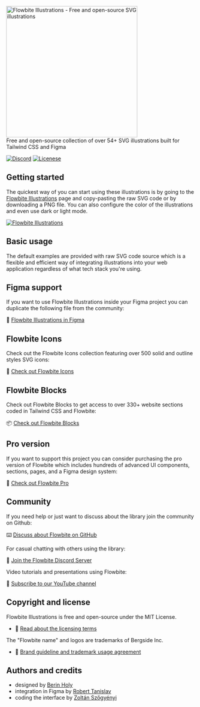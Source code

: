 <p>
    <a href="https://flowbite.com" >
      <img alt="Flowbite Illustrations - Free and open-source SVG illustrations" width="350" src="https://flowbite.s3.amazonaws.com/github/flowbite-illustrations-logo-github.png">
    </a><br>
    Free and open-source collection of over 54+ SVG illustrations built for Tailwind CSS and Figma
</p>

<p>
    <a href="https://discord.com/invite/4eeurUVvTy"><img src="https://img.shields.io/discord/902911619032576090?color=%237289da&label=Discord" alt="Discord"></a>
<!--     <a href="https://www.npmjs.com/package/flowbite"><img src="https://img.shields.io/npm/dt/flowbite.svg" alt="Total Downloads"></a> -->
<!--     <a href="https://github.com/themesberg/flowbite/releases"><img src="https://img.shields.io/npm/v/flowbite.svg" alt="Latest Release"></a> -->
    <a href="https://flowbite.com/docs/getting-started/license/"><img src="https://img.shields.io/badge/license-MIT-blue" alt="Licenese"></a>
</p>

## Getting started

The quickest way of you can start using these illustrations is by going to the [Flowbite Illustrations](https://flowbite.com/illustrations/) page and copy-pasting the raw SVG code or by downloading a PNG file. You can also configure the color of the illustrations and even use dark or light mode.

<a href="https://flowbite.com/illustrations/">
  <img src="https://flowbite.s3.amazonaws.com/github/flowbite-illustrations-github.png" alt="Flowbite Illustrations"/>
</a>

## Basic usage

The default examples are provided with raw SVG code source which is a flexible and efficient way of integrating illustrations into your web application regardless of what tech stack you're using.

## Figma support

If you want to use Flowbite Illustrations inside your Figma project you can duplicate the following file from the community:

🎨 [Flowbite Illustrations in Figma](https://www.figma.com/community/file/1253280241668899805/Flowbite-Icons)

## Flowbite Icons

Check out the Flowbite Icons collection featuring over 500 solid and outline styles SVG icons:

🚀 [Check out Flowbite Icons](https://flowbite.com/icons/)

## Flowbite Blocks

Check out Flowbite Blocks to get access to over 330+ website sections coded in Tailwind CSS and Flowbite:

📦 [Check out Flowbite Blocks](https://flowbite.com/blocks/)

## Pro version

If you want to support this project you can consider purchasing the pro version of Flowbite which includes hundreds of advanced UI components, sections, pages, and a Figma design system:

💎 [Check out Flowbite Pro](https://flowbite.com/pro/)

## Community

If you need help or just want to discuss about the library join the community on Github:

⌨️ [Discuss about Flowbite on GitHub](https://github.com/themesberg/flowbite/discussions)

For casual chatting with others using the library:

💬 [Join the Flowbite Discord Server](https://discord.gg/4eeurUVvTy)

Video tutorials and presentations using Flowbite:

🎥 [Subscribe to our YouTube channel](https://www.youtube.com/channel/UC_Ms4V2kYDsh7F_CSsHyQ6A)

## Copyright and license

Flowbite Illustrations is free and open-source under the MIT License.

- 📝 [Read about the licensing terms](https://flowbite.com/docs/getting-started/license/)

The "Flowbite name" and logos are trademarks of Bergside Inc.

- 📀 [Brand guideline and trademark usage agreement](https://flowbite.com/brand/)

## Authors and credits

- designed by [Berin Holy](https://x.com/BerinHoly)
- integration in Figma by [Robert Tanislav](https://x.com/roberttanislav)
- coding the interface by [Zoltán Szőgyényi](https://x.com/zoltanszogyenyi)
